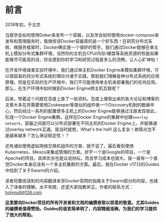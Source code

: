# 前言

2018年初，于北京

当我学会如何使用Doker来发布一个容器，以及学会如何使用docker-compose来发布和管理服务时，我很惊讶Docker容器真的是一个好东西！在研究分布式系统、微服务框架时，Docker确实是一个很好的帮手。我们通过Docker能够在单主机上模拟分布式集群环境，当然你的主机在CPU/内存/硬盘等系统资源的性能如果能够尽可能高的话，你会感到你的学习和研究过程是多么的流畅，让人心旷神怡！

在开发环境或者实验环境中，我们通过单主机Docker Engine来模拟集群环境，可以很容易的将分布式系统的理论付诸于实践，帮助我们理解各种分布式系统的应用原理。但是在实际的生产环境中，我们不可能使用单主机来部署我们的任何应用。那么，在生产环境中如何做到Docker Engine跨主机互联呢？

后来，带着这个问题在百度上查了一些资料。百度上搜索出来的各大论坛和博客的文章大多在将需要使用Zookeeper等类似的组件做一个Discovery机制的数据中心，然后经过一系列的配置使多主机上的Docker Engine能够通过注册发现彼此，形成一个Docker Engine集群。这样在Docker Engine的集群中创建`overlay network`，容器之间就可以分布式部署在不同主机的Docker Engine上，并能够通过overlay network互通。我当时就想，What's the hell! 这么复杂！故障点岂不是越来越多？怎么保证稳定性！？

还有诸如使用虚拟网络交换机组件的方案，就不说了。最后看到使用Kubernetes、Mesos来集成管理的方案。好歹一个是Google的项目，一个是Apache的项目。具体优劣也是众说纷纭，而且学习成本也很大。我一直有一个直觉Docker本身应该有一个多主机集群的方案。最后，我在Docker v17.12的Guides中找到了关于Swarm的介绍。

读者将要阅读到的内容翻译来至Docker官网的指南关于Swarm部分的内容，也揉入了译者的理解。水平有限，还望大家指教斧正。作者的联系方式：holynull@126.com

**这里要向Docker项目的所有开发者和文档的编撰者致以崇高的敬意。尤其Guides的编撰者值得赞扬。Guides的语言简单明了，内容精细准确，为我们的学习提供了很大的帮助。**
